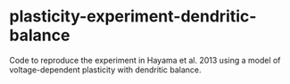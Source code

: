# plasticity-experiment-dendritic-balance
Code to reproduce the experiment in Hayama et al. 2013 using a model of voltage-dependent plasticity with dendritic balance.
